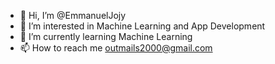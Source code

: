 - 👋 Hi, I’m @EmmanuelJojy
- 👀 I’m interested in Machine Learning and App Development
- 🌱 I’m currently learning Machine Learning
- 📫 How to reach me outmails2000@gmail.com

<!---
EmmanuelJojy/EmmanuelJojy is a ✨ special ✨ repository because its `README.md` (this file) appears on your GitHub profile.
You can click the Preview link to take a look at your changes.
--->
